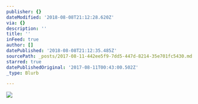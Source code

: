 ```yaml
---
publisher: {}
dateModified: '2018-08-08T21:12:28.620Z'
via: {}
description: ''
title: ''
inFeed: true
author: []
datePublished: '2018-08-08T21:12:35.485Z'
sourcePath: _posts/2017-08-11-442ee5f9-7dd5-447d-8214-35e701fc5430.md
starred: true
datePublishedOriginal: '2017-08-11T00:43:00.502Z'
_type: Blurb

---
```

![](https://the-grid-user-content.s3-us-west-2.amazonaws.com/55fe8d37-7fe3-455d-82df-5200f88d7ac7.jpg)